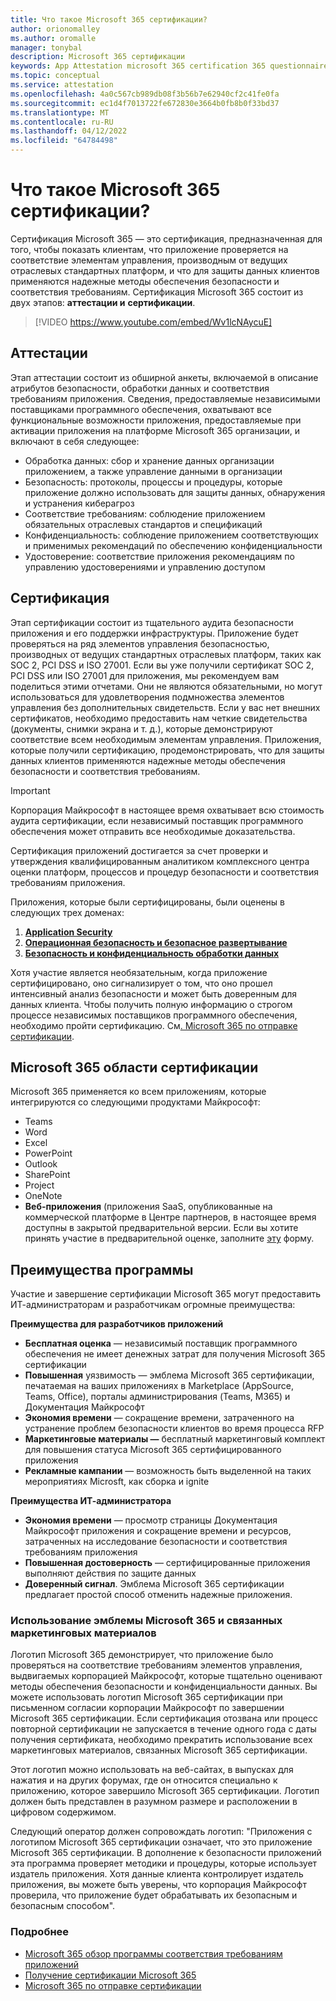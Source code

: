 ```yaml
---
title: Что такое Microsoft 365 сертификации?
author: orionomalley
ms.author: oromalle
manager: tonybal
description: Microsoft 365 сертификации
keywords: App Attestation microsoft 365 certification 365 questionnaire appSource
ms.topic: conceptual
ms.service: attestation
ms.openlocfilehash: 4a0c567cb989db08f3b56b7e62940cf2c41fe0fa
ms.sourcegitcommit: ec1d4f7013722fe672830e3664b0fb8b0f33bd37
ms.translationtype: MT
ms.contentlocale: ru-RU
ms.lasthandoff: 04/12/2022
ms.locfileid: "64784498"
---
```

# <a name="what-is-microsoft-365-certification"></a>Что такое Microsoft 365 сертификации?

Сертификация Microsoft 365 — это сертификация, предназначенная для того, чтобы показать клиентам, что приложение проверяется на соответствие элементам управления, производным от ведущих отраслевых стандартных платформ, и что для защиты данных клиентов применяются надежные методы обеспечения безопасности и соответствия требованиям. Сертификация Microsoft 365 состоит из двух этапов: **аттестации и** **сертификации**.

>[!VIDEO https://www.youtube.com/embed/Wv1lcNAycuE]


## <a name="attestation"></a>Аттестации

Этап аттестации состоит из обширной анкеты, включаемой в описание атрибутов безопасности, обработки данных и соответствия требованиям приложения. Сведения, предоставляемые независимыми поставщиками программного обеспечения, охватывают все функциональные возможности приложения, предоставляемые при активации приложения на платформе Microsoft 365 организации, и включают в себя следующее:

- Обработка данных: сбор и хранение данных организации приложением, а также управление данными в организации
- Безопасность: протоколы, процессы и процедуры, которые приложение должно использовать для защиты данных, обнаружения и устранения киберагроз
- Соответствие требованиям: соблюдение приложением обязательных отраслевых стандартов и спецификаций
- Конфиденциальность: соблюдение приложением соответствующих и применимых рекомендаций по обеспечению конфиденциальности
- Удостоверение: соответствие приложения рекомендациям по управлению удостоверениями и управлению доступом


## <a name="certification"></a>Сертификация

Этап сертификации состоит из тщательного аудита безопасности приложения и его поддержки инфраструктуры. Приложение будет проверяться на ряд элементов управления безопасностью, производных от ведущих стандартных отраслевых платформ, таких как SOC 2, PCI DSS и ISO 27001. Если вы уже получили сертификат SOC 2, PCI DSS или ISO 27001 для приложения, мы рекомендуем вам поделиться этими отчетами. Они не являются обязательными, но могут использоваться для удовлетворения подмножества элементов управления без дополнительных свидетельств. Если у вас нет внешних сертификатов, необходимо предоставить нам четкие свидетельства (документы, снимки экрана и т. д.), которые демонстрируют соответствие всем необходимым элементам управления. Приложения, которые получили сертификацию, продемонстрировать, что для защиты данных клиентов применяются надежные методы обеспечения безопасности и соответствия требованиям. 

> [!IMPORTANT]
> Корпорация Майкрософт в настоящее время охватывает всю стоимость аудита сертификации, если независимый поставщик программного обеспечения может отправить все необходимые доказательства.

Сертификация приложений достигается за счет проверки и утверждения квалифицированным аналитиком комплексного центра оценки платформ, процессов и процедур безопасности и соответствия требованиям приложения. 

Приложения, которые были сертифицированы, были оценены в следующих трех доменах:
1.  [**Application Security**](/microsoft-365-app-certification/docs/certification-submission-guide#application-security)
1.  [**Операционная безопасность и безопасное развертывание**](/microsoft-365-app-certification/docs/certification-submission-guide#operational-security)
1.  [**Безопасность и конфиденциальность обработки данных**](/microsoft-365-app-certification/docs/certification-submission-guide#data-handling-security-and-privacy)

Хотя участие является необязательным, когда приложение сертифицировано, оно сигнализирует о том, что оно прошел интенсивный анализ безопасности и может быть доверенным для данных клиента. Чтобы получить полную информацию о строгом процессе независимых поставщиков программного обеспечения, необходимо пройти сертификацию. См[. Microsoft 365 по отправке сертификации](/microsoft-365-app-certification/docs/certification-submission-guide).

## <a name="microsoft-365-certification-scope"></a>Microsoft 365 области сертификации

Microsoft 365 применяется ко всем приложениям, которые интегрируются со следующими продуктами Майкрософт:
- Teams
- Word
- Excel
- PowerPoint
- Outlook
- SharePoint
- Project
- OneNote
- **Веб-приложения** (приложения SaaS, опубликованные на коммерческой платформе в Центре партнеров, в настоящее время доступны в закрытой предварительной версии. Если вы хотите принять участие в предварительной оценке, заполните [эту](https://forms.microsoft.com/Pages/ResponsePage.aspx?id=v4j5cvGGr0GRqy180BHbR3Om82jEdWlAkFiVJRhmM_xUQkY0SjVVOVVLR0RUN0RYNlRWMDRTSjVQRy4u) форму.

## <a name="program-benefits"></a>Преимущества программы
Участие и завершение сертификации Microsoft 365 могут предоставить ИТ-администраторам и разработчикам огромные преимущества:

**Преимущества для разработчиков приложений**
-   **Бесплатная оценка** — независимый поставщик программного обеспечения не имеет денежных затрат для получения Microsoft 365 сертификации
-   **Повышенная** уязвимость — эмблема Microsoft 365 сертификации, печатаемая на ваших приложениях в Marketplace (AppSource, Teams, Office), порталы администрирования (Teams, M365) и Документация Майкрософт
-   **Экономия времени** — сокращение времени, затраченного на устранение проблем безопасности клиентов во время процесса RFP 
- **Маркетинговые материалы —** бесплатный маркетинговый комплект для повышения статуса Microsoft 365 сертифицированного приложения
- **Рекламные кампании** — возможность быть выделенной на таких мероприятиях Microsft, как сборка и ignite

**Преимущества ИТ-администратора**
- **Экономия времени** — просмотр страницы Документация Майкрософт приложения и сокращение времени и ресурсов, затраченных на исследование безопасности и соответствия требованиям приложения 
-   **Повышенная достоверность** — сертифицированные приложения выполняют действия по защите данных 
-   **Доверенный сигнал**. Эмблема Microsoft 365 сертификации предлагает простой способ отменить надежные приложения.


### <a name="using-the-microsoft-365-badge-and-associated-marketing-materials"></a>Использование эмблемы Microsoft 365 и связанных маркетинговых материалов
Логотип Microsoft 365 демонстрирует, что приложение было проверяться на соответствие требованиям элементов управления, выдвигаемых корпорацией Майкрософт, которые тщательно оценивают методы обеспечения безопасности и конфиденциальности данных. Вы можете использовать логотип Microsoft 365 сертификации при письменном согласии корпорации Майкрософт по завершении Microsoft 365 сертификации. Если сертификация отозвана или процесс повторной сертификации не запускается в течение одного года с даты получения сертификата, необходимо прекратить использование всех маркетинговых материалов, связанных Microsoft 365 сертификации. 

Этот логотип можно использовать на веб-сайтах, в выпусках для нажатия и на других форумах, где он относится специально к приложению, которое завершило Microsoft 365 сертификации. Логотип должен быть представлен в разумном размере и расположении в цифровом содержимом. 

Следующий оператор должен сопровождать логотип: "Приложения с логотипом Microsoft 365 сертификации означает, что это приложение Microsoft 365 сертификации. В дополнение к безопасности приложений эта программа проверяет методики и процедуры, которые использует издатель приложения. Хотя данные клиента контролирует издатель приложения, вы можете быть уверены, что корпорация Майкрософт проверила, что приложение будет обрабатывать их безопасным и безопасным способом".


### <a name="learn-more"></a>Подробнее
* [Microsoft 365 обзор программы соответствия требованиям приложений](~/overview.md)  
* [Получение сертификации Microsoft 365](~/docs/certification.md)  
* [Microsoft 365 по отправке сертификации](~/docs/certification-submission-guide.md)

